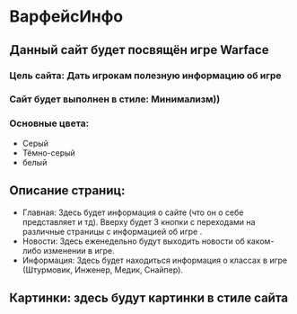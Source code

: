 #  ВарфейсИнфо

## Данный сайт будет посвящён игре Warface

### Цель сайта:  Дать игрокам полезную информацию об игре

### Сайт будет выполнен в стиле: Минимализм))

### Основные цвета: 

- Серый
- Тёмно-серый
- белый

##  Описание страниц: 
- Главная: Здесь будет информация о сайте (что он о себе представляет и тд). Вверху будет 3 кнопки с переходами на различные страницы
с информацией  об игре .
- Новости: Здесь еженедельно будут выходить новости об каком-либо изменении в игре.
- Информация: Здесь будет находиться информация о классах в игре (Штурмовик, Инженер, Медик, Снайпер).

## Картинки: здесь будут картинки в стиле сайта
